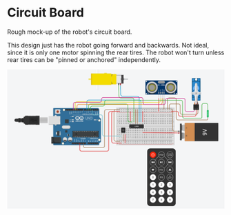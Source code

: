 # Circuit Board

Rough mock-up of the robot's circuit board.

This design just has the robot going forward and backwards. Not ideal, since it is only one motor spinning the rear tires. The robot won't turn unless rear tires can be "pinned or anchored" independently.

![robot circuit board](https://github.com/edorejel/robotics/blob/main/food_delivery_robot/robot_circuit_board/Screenshot%202024-11-25%20225126.png)
